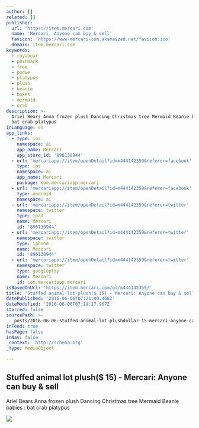 ```yaml
---
author: []
related: []
publisher:
  url: 'https://item.mercari.com'
  name: 'Mercari: Anyone can buy & sell'
  favicon: 'https://www-mercari-com.akamaized.net/favicon.ico'
  domain: item.mercari.com
keywords:
  - royabear
  - p0shmark
  - free
  - podwe
  - platypus
  - plush
  - beanie
  - boxes
  - mermaid
  - crab
description: >-
  Ariel Bears Anna frozen plush Dancing Christmas tree Mermaid Beanie babies :
  bat crab platypus
inLanguage: en
app_links:
  - type: ios
    namespace: ai
    app_name: Mercari
    app_store_id: '896130944'
  - url: 'mercariapp://item/openDetail?id=m444142359&referer=facebook'
    type: ios
    namespace: ai
    app_name: Mercari
    package: com.mercariapp.mercari
  - url: 'mercariapp://item/openDetail?id=m444142359&referer=facebook'
    type: android
    namespace: ai
  - url: 'mercariapp://item/openDetail?id=m444142359&referer=twitter'
    namespace: twitter
    type: ipad
    name: Mercari
    id: '896130944'
  - url: 'mercariapp://item/openDetail?id=m444142359&referer=twitter'
    namespace: twitter
    type: iphone
    name: Mercari
    id: '896130944'
  - url: 'mercariapp://item/openDetail?id=m444142359&referer=twitter'
    namespace: twitter
    type: googleplay
    name: Mercari
    id: com.mercariapp.mercari
isBasedOnUrl: 'https://item.mercari.com/gl/m444142359/'
title: 'Stuffed animal lot plush($ 15) - Mercari: Anyone can buy & sell'
datePublished: '2016-06-06T07:21:00.468Z'
dateModified: '2016-06-06T07:19:17.967Z'
starred: false
sourcePath: >-
  _posts/2016-06-06-stuffed-animal-lot-plushdollar-15-mercari-anyone-can-buy-and-s.md
inFeed: true
hasPage: false
inNav: false
_context: 'http://schema.org'
_type: MediaObject

---
```

<article style=""><h1>Stuffed animal lot plush($ 15) - Mercari: Anyone can buy &amp; sell</h1><p>Ariel Bears Anna frozen plush Dancing Christmas tree Mermaid Beanie babies : bat crab platypus</p><img src="https://s3-us-west-2.amazonaws.com/static.mercariapp.com/photos/m444142359_1.jpg?1463934609" /></article>